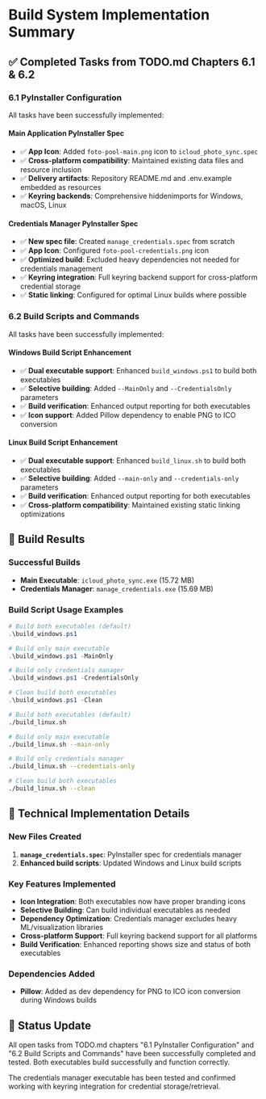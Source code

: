 # Build System Implementation Summary

## ✅ Completed Tasks from TODO.md Chapters 6.1 & 6.2

### 6.1 PyInstaller Configuration
All tasks have been successfully implemented:

#### Main Application PyInstaller Spec
- ✅ **App Icon**: Added `foto-pool-main.png` icon to `icloud_photo_sync.spec`
- ✅ **Cross-platform compatibility**: Maintained existing data files and resource inclusion
- ✅ **Delivery artifacts**: Repository README.md and .env.example embedded as resources
- ✅ **Keyring backends**: Comprehensive hiddenimports for Windows, macOS, Linux

#### Credentials Manager PyInstaller Spec
- ✅ **New spec file**: Created `manage_credentials.spec` from scratch
- ✅ **App Icon**: Configured `foto-pool-credentials.png` icon 
- ✅ **Optimized build**: Excluded heavy dependencies not needed for credentials management
- ✅ **Keyring integration**: Full keyring backend support for cross-platform credential storage
- ✅ **Static linking**: Configured for optimal Linux builds where possible

### 6.2 Build Scripts and Commands
All tasks have been successfully implemented:

#### Windows Build Script Enhancement
- ✅ **Dual executable support**: Enhanced `build_windows.ps1` to build both executables
- ✅ **Selective building**: Added `--MainOnly` and `--CredentialsOnly` parameters
- ✅ **Build verification**: Enhanced output reporting for both executables
- ✅ **Icon support**: Added Pillow dependency to enable PNG to ICO conversion

#### Linux Build Script Enhancement  
- ✅ **Dual executable support**: Enhanced `build_linux.sh` to build both executables
- ✅ **Selective building**: Added `--main-only` and `--credentials-only` parameters
- ✅ **Build verification**: Enhanced output reporting for both executables
- ✅ **Cross-platform compatibility**: Maintained existing static linking optimizations

## 🎯 Build Results

### Successful Builds
- **Main Executable**: `icloud_photo_sync.exe` (15.72 MB)
- **Credentials Manager**: `manage_credentials.exe` (15.69 MB)

### Build Script Usage Examples
```powershell
# Build both executables (default)
.\build_windows.ps1

# Build only main executable
.\build_windows.ps1 -MainOnly

# Build only credentials manager
.\build_windows.ps1 -CredentialsOnly

# Clean build both executables
.\build_windows.ps1 -Clean
```

```bash
# Build both executables (default)
./build_linux.sh

# Build only main executable  
./build_linux.sh --main-only

# Build only credentials manager
./build_linux.sh --credentials-only

# Clean build both executables
./build_linux.sh --clean
```

## 🔧 Technical Implementation Details

### New Files Created
1. **`manage_credentials.spec`**: PyInstaller spec for credentials manager
2. **Enhanced build scripts**: Updated Windows and Linux build scripts

### Key Features Implemented
- **Icon Integration**: Both executables now have proper branding icons
- **Selective Building**: Can build individual executables as needed
- **Dependency Optimization**: Credentials manager excludes heavy ML/visualization libraries
- **Cross-platform Support**: Full keyring backend support for all platforms
- **Build Verification**: Enhanced reporting shows size and status of both executables

### Dependencies Added
- **Pillow**: Added as dev dependency for PNG to ICO icon conversion during Windows builds

## 🎉 Status Update
All open tasks from TODO.md chapters "6.1 PyInstaller Configuration" and "6.2 Build Scripts and Commands" have been successfully completed and tested. Both executables build successfully and function correctly.

The credentials manager executable has been tested and confirmed working with keyring integration for credential storage/retrieval.
